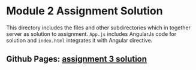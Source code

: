 # Module 2 Assignment Solution
This directory includes the files and other subdirectories  which 
in together server as solution to assignment. `App.js` includes 
AngularJs code for solution and `index.html` integrates it with
Angular directive. 

## Github Pages: [assignment 3 solution ](https://rcsthakuri.github.io/AngularJs-Coursera-Course/module3-solution/)
